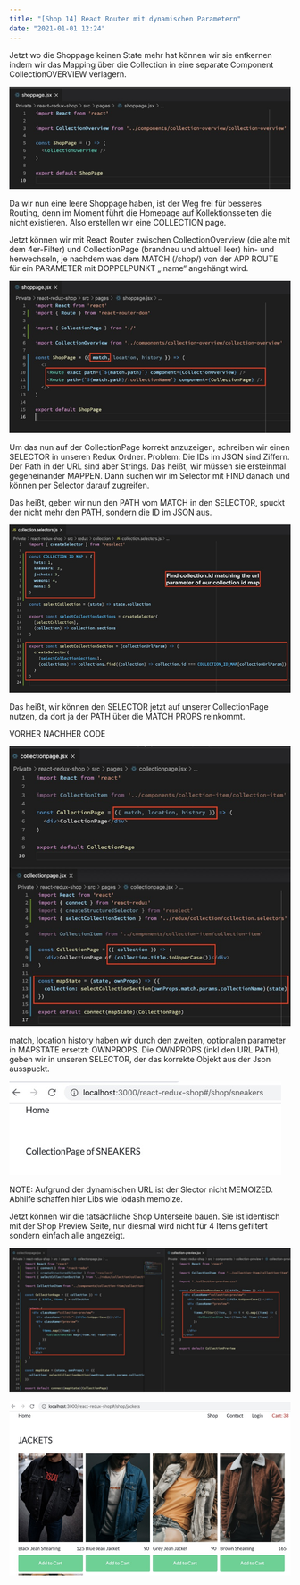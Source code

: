 ```yaml
---
title: "[Shop 14] React Router mit dynamischen Parametern"
date: "2021-01-01 12:24"
---
```


Jetzt wo die Shoppage keinen State mehr hat können wir sie entkernen indem wir das Mapping über die Collection in eine separate Component CollectionOVERVIEW verlagern.

![Screenshot](../images/24-1.jpg)

Da wir nun eine leere Shoppage haben, ist der Weg frei für besseres Routing, denn im Moment führt die Homepage auf Kollektionsseiten die nicht existieren. Also erstellen wir eine COLLECTION page.

Jetzt können wir mit React Router zwischen CollectionOverview (die alte mit dem 4er-Filter) und CollectionPage (brandneu und aktuell leer) hin- und herwechseln, je nachdem was dem MATCH (/shop/) von der APP ROUTE für ein PARAMETER mit DOPPELPUNKT „:name“ angehängt wird.

![Screenshot](../images/24-2.jpg)

Um das nun auf der CollectionPage korrekt anzuzeigen, schreiben wir einen SELECTOR in unseren Redux Ordner. Problem: Die IDs im JSON sind Ziffern. Der Path in der URL sind aber Strings. Das heißt, wir müssen sie ersteinmal gegeneinander MAPPEN. Dann suchen wir im Selector mit FIND danach und können per Selector darauf zugreifen.

Das heißt, geben wir nun den PATH vom MATCH in den SELECTOR, spuckt der nicht mehr den PATH, sondern die ID im JSON aus.

![Screenshot](../images/24-3.jpg)

Das heißt, wir können den SELECTOR jetzt auf unserer CollectionPage nutzen, da dort ja der PATH über die MATCH PROPS reinkommt.

VORHER NACHHER CODE

![Screenshot](../images/24-4.jpg)

match, location history haben wir durch den zweiten, optionalen parameter in MAPSTATE ersetzt: OWNPROPS. Die OWNPROPS (inkl den URL PATH), geben wir in unseren SELECTOR, der das korrekte Objekt aus der Json ausspuckt.

![Screenshot](../images/24-5.jpg)

NOTE: Aufgrund der dynamischen URL ist der Slector nicht MEMOIZED. Abhilfe schaffen hier Libs wie lodash.memoize.

Jetzt können wir die tatsächliche Shop Unterseite bauen. Sie ist identisch mit der Shop Preview Seite, nur diesmal wird nicht für 4 Items gefiltert sondern einfach alle angezeigt.

![Screenshot](../images/24-6.jpg)

![Screenshot](../images/24-7.jpg)
